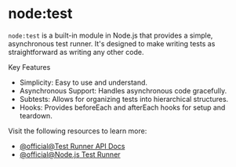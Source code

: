 # node:test

`node:test` is a built-in module in Node.js that provides a simple, asynchronous test runner. It's designed to make writing tests as straightforward as writing any other code.

Key Features

*   Simplicity: Easy to use and understand.
*   Asynchronous Support: Handles asynchronous code gracefully.
*   Subtests: Allows for organizing tests into hierarchical structures.
*   Hooks: Provides beforeEach and afterEach hooks for setup and teardown.

Visit the following resources to learn more:

- [@official@Test Runner API Docs](https://nodejs.org/api/test.html)
- [@official@Node.js Test Runner](https://nodejs.org/en/learn/test-runner/using-test-runner)